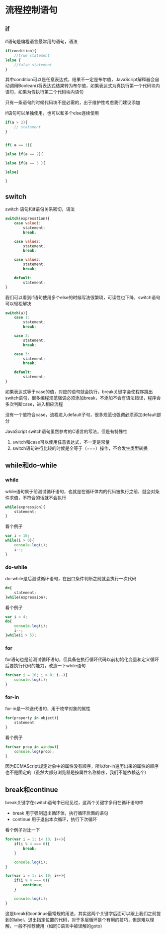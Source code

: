 # 流程控制语句

## if

if语句是编程语言最常用的语句，语法

```js
if(condition){
    //true statement
}else {
    //false statement
}
```

其中condition可以是任意表达式，结果不一定是布尔值，JavaScript解释器会自动调用Boolean()将表达式结果转为布尔值，如果表达式为真执行第一个代码块内语句，如果为假执行第二个代码块内语句

只有一条语句的时候代码块不是必需的，出于维护性考虑我们建议添加

if语句可以单独使用，也可以和多个else连续使用

```js
if(a > 2){
    // statement
}


if( a == 1){

}else if(a == 2){

}else if(a == 3 ){

}else{

}
```

## switch

switch 语句和if语句关系密切，语法

```js
switch(expresstion){
    case value1:
        statement;
        break;

    case value2:
        statement;
        break;

    case value3:
        statement;
        break;

    default:
        statement;
}
```

我们可以看到if语句使用多个else的时候写法很繁琐，可读性也下降，switch语句可以轻松解决

```js
switch(a){
    case 1:
        statement;
        break;

    case 2:
        statement;
        break;

    case 3:
        statement;
        break;

    default:
        statement;
}
```

如果表达式等于case的值，对应的语句就会执行，break关键字会使程序跳出switch语句，很多编程规范强调必须添加break，不添加不会有语法错误，程序会多次判断case，进入相应流程

没有一个值符合case，流程进入default子句，很多规范也强调必须添加default部分

JavaScript switch语句虽然参考的C语言的写法，但是有特殊性

1. switch和case可以使用任意表达式，不一定是常量
2. switch语句进行比较的时候是全等于（===）操作，不会发生类型转换

## while和do-while

### while

while语句属于前测试循环语句，也就是在循环体内的代码被执行之前，就会对条件求值，不符合的话就不会执行

```js
while(expression){
    statement;
}
```

看个例子

```js
var i = 10;
while(i > 0){
    console.log(i);
    i--;
}
```

### do-while

do-while是后测试循环语句，在出口条件判断之前就会执行一次代码

```js
do{
    statement;
}while(expression);
```

看个例子

```js
var i = 4;
do{
    console.log(i);
    i--;
}while(i > 5);
```

### for

for语句也是前测试循环语句，但具备在执行循环代码以前初始化变量和定义循环后要执行代码的能力，改造一下while语句

```js
for(var i = 10; i > 0; i--){
    console.log(i);
}
```

### for-in

for-in是一种迭代语句，用于枚举对象的属性

```js
for(property in object){
    statement
}
```

看个例子

```js
for(var prop in window){
    console.log(prop);
}
```

因为ECMAScript规定对象中的属性没有顺序，所以for-in遍历出来的属性的顺序也不是固定的（虽然大部分浏览器是按属性名称排序，我们不能依赖这个）


## break和continue

break关键字在switch语句中已经见过，这两个关键字多用在循环语句中

- break 用于强制退出循环体，执行循环后面的语句
- continue 用于退出本次循环，执行下次循环

看个例子对比一下

```js
for(var i = 1; i< 10; i++){
    if(i % 4 === 0){
        break;
    }

    console.log(i);
}

for(var i = 1; i< 10; i++){
    if(i % 4 === 0){
        continue;
    }

    console.log(i);
}
```

这是break和continue最常规的用法，其实这两个关键字后面可以跟上我们之前提到的label，退出指定位置的代码，对于多层循环是个有用的技巧，但是难以理解，一般不推荐使用（如同C语言中被误解的goto）


